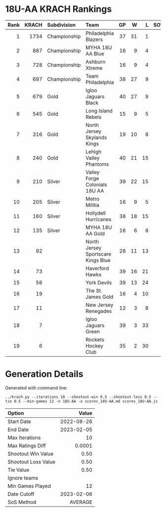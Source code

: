 # 18U-AA KRACH Rankings
Rank|KRACH|Subdivision|Team|GP|W|L|SOW|SOL|T|SoS
---:|---:|:---|:---|---:|---:|---:|---:|---:|---:|---:
1|1734|Championship|Philadelphia Blazers|37|31|1|3|2|0|376
2|887|Championship|MYHA 18U AA Blue|16|9|4|3|0|0|715
3|728|Championship|Ashburn Xtreme|16|9|4|3|0|0|593
4|697|Championship|Team Philadelphia|38|27|9|2|0|0|413
5|679|Gold|Igloo Jaguars Black|40|27|9|0|4|0|411
6|545|Gold|Long Island Rebels|15|9|5|1|0|0|467
7|316|Gold|North Jersey Skylands Kings|19|10|8|0|1|0|487
8|240|Gold|Lehigh Valley Phantoms|40|21|15|1|3|0|338
9|210|Silver|Valley Forge Colonials 18U AA|39|22|15|1|1|0|296
10|205|Silver|Metro Militia|16|9|5|2|0|0|212
11|160|Silver|Hollydell Hurricanes|38|18|15|2|3|0|258
12|135|Silver|MYHA 18U AA Gold|16|6|8|1|1|0|430
13|92||North Jersey Sportscare Kings Blue|28|11|13|2|2|0|226
14|73||Haverford Hawks|39|16|21|1|1|0|272
15|56||York Devils|39|13|24|1|1|0|333
16|19||The St. James Gold|16|4|10|0|2|0|93
17|11||New Jersey Renegades|12|3|8|1|0|0|117
18|7||Igloo Jaguars Green|39|3|33|1|2|0|258
19|6||Rockets Hockey Club|35|2|30|1|2|0|297
# Generation Details

Generated with command line:
```
../krach.py --iterations 10 --shootout-win 0.5 --shootout-loss 0.5 --tie 0.5 --min-games 12 -n 18U-AA -o scores_18U-AA.md scores_18U-AA.js
```

| Option | Value |
| :----- | ----: |
| Start Date | 2022-08-26 |
| End Date | 2023-02-05 |
| Max Iterations | 10 |
| Max Ratings Diff | 0.0001 |
| Shootout Win Value | 0.50 |
| Shootout Loss Value | 0.50 |
| Tie Value | 0.50 |
| Ignore teams |  |
| Min Games Played | 12 |
| Date Cutoff | 2023-02-06 |
| SoS Method | AVERAGE |

